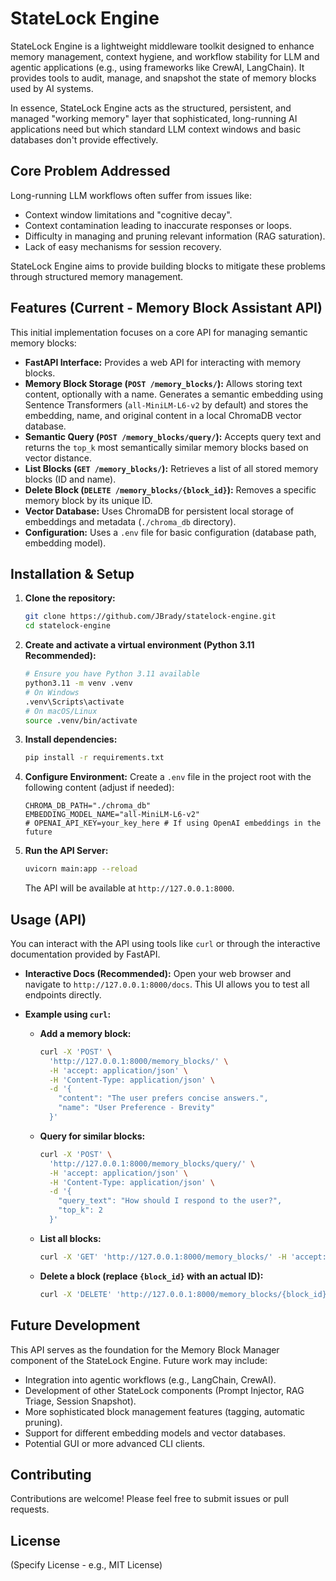 # StateLock Engine

StateLock Engine is a lightweight middleware toolkit designed to enhance memory management, context hygiene, and workflow stability for LLM and agentic applications (e.g., using frameworks like CrewAI, LangChain). It provides tools to audit, manage, and snapshot the state of memory blocks used by AI systems.

In essence, StateLock Engine acts as the structured, persistent, and managed "working memory" layer that sophisticated, long-running AI applications need but which standard LLM context windows and basic databases don't provide effectively.

## Core Problem Addressed

Long-running LLM workflows often suffer from issues like:
*   Context window limitations and "cognitive decay".
*   Context contamination leading to inaccurate responses or loops.
*   Difficulty in managing and pruning relevant information (RAG saturation).
*   Lack of easy mechanisms for session recovery.

StateLock Engine aims to provide building blocks to mitigate these problems through structured memory management.

## Features (Current - Memory Block Assistant API)

This initial implementation focuses on a core API for managing semantic memory blocks:

*   **FastAPI Interface:** Provides a web API for interacting with memory blocks.
*   **Memory Block Storage (`POST /memory_blocks/`):** Allows storing text content, optionally with a name. Generates a semantic embedding using Sentence Transformers (`all-MiniLM-L6-v2` by default) and stores the embedding, name, and original content in a local ChromaDB vector database.
*   **Semantic Query (`POST /memory_blocks/query/`):** Accepts query text and returns the `top_k` most semantically similar memory blocks based on vector distance.
*   **List Blocks (`GET /memory_blocks/`):** Retrieves a list of all stored memory blocks (ID and name).
*   **Delete Block (`DELETE /memory_blocks/{block_id}`):** Removes a specific memory block by its unique ID.
*   **Vector Database:** Uses ChromaDB for persistent local storage of embeddings and metadata (`./chroma_db` directory).
*   **Configuration:** Uses a `.env` file for basic configuration (database path, embedding model).

## Installation & Setup

1.  **Clone the repository:**
    ```bash
    git clone https://github.com/JBrady/statelock-engine.git
    cd statelock-engine
    ```
2.  **Create and activate a virtual environment (Python 3.11 Recommended):**
    ```bash
    # Ensure you have Python 3.11 available
    python3.11 -m venv .venv 
    # On Windows
    .venv\Scripts\activate
    # On macOS/Linux
    source .venv/bin/activate
    ```
3.  **Install dependencies:**
    ```bash
    pip install -r requirements.txt
    ```
4.  **Configure Environment:**
    Create a `.env` file in the project root with the following content (adjust if needed):
    ```dotenv
    CHROMA_DB_PATH="./chroma_db"
    EMBEDDING_MODEL_NAME="all-MiniLM-L6-v2"
    # OPENAI_API_KEY=your_key_here # If using OpenAI embeddings in the future
    ```
5.  **Run the API Server:**
    ```bash
    uvicorn main:app --reload
    ```
    The API will be available at `http://127.0.0.1:8000`.

## Usage (API)

You can interact with the API using tools like `curl` or through the interactive documentation provided by FastAPI.

*   **Interactive Docs (Recommended):** Open your web browser and navigate to `http://127.0.0.1:8000/docs`. This UI allows you to test all endpoints directly.

*   **Example using `curl`:**

    *   **Add a memory block:**
        ```bash
        curl -X 'POST' \
          'http://127.0.0.1:8000/memory_blocks/' \
          -H 'accept: application/json' \
          -H 'Content-Type: application/json' \
          -d '{
            "content": "The user prefers concise answers.",
            "name": "User Preference - Brevity"
          }'
        ```

    *   **Query for similar blocks:**
        ```bash
        curl -X 'POST' \
          'http://127.0.0.1:8000/memory_blocks/query/' \
          -H 'accept: application/json' \
          -H 'Content-Type: application/json' \
          -d '{
            "query_text": "How should I respond to the user?",
            "top_k": 2
          }'
        ```

    *   **List all blocks:**
        ```bash
        curl -X 'GET' 'http://127.0.0.1:8000/memory_blocks/' -H 'accept: application/json'
        ```

    *   **Delete a block (replace `{block_id}` with an actual ID):**
        ```bash
        curl -X 'DELETE' 'http://127.0.0.1:8000/memory_blocks/{block_id}' -H 'accept: application/json'
        ```

## Future Development

This API serves as the foundation for the Memory Block Manager component of the StateLock Engine. Future work may include:

*   Integration into agentic workflows (e.g., LangChain, CrewAI).
*   Development of other StateLock components (Prompt Injector, RAG Triage, Session Snapshot).
*   More sophisticated block management features (tagging, automatic pruning).
*   Support for different embedding models and vector databases.
*   Potential GUI or more advanced CLI clients.

## Contributing

Contributions are welcome! Please feel free to submit issues or pull requests.

## License

(Specify License - e.g., MIT License)
